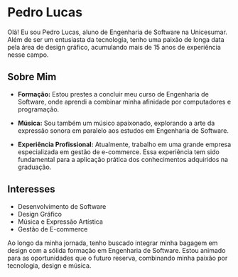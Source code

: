 # Pedro Lucas

Olá! Eu sou Pedro Lucas, aluno de Engenharia de Software na Unicesumar. Além de ser um entusiasta da tecnologia, tenho uma paixão de longa data pela área de design gráfico, acumulando mais de 15 anos de experiência nesse campo.

## Sobre Mim

- **Formação:** Estou prestes a concluir meu curso de Engenharia de Software, onde aprendi a combinar minha afinidade por computadores e programação.
  
- **Música:** Sou também um músico apaixonado, explorando a arte da expressão sonora em paralelo aos estudos em Engenharia de Software.

- **Experiência Profissional:** Atualmente, trabalho em uma grande empresa especializada em gestão de e-commerce. Essa experiência tem sido fundamental para a aplicação prática dos conhecimentos adquiridos na graduação.

## Interesses

- Desenvolvimento de Software
- Design Gráfico
- Música e Expressão Artística
- Gestão de E-commerce

Ao longo da minha jornada, tenho buscado integrar minha bagagem em design com a sólida formação em Engenharia de Software. Estou animado para as oportunidades que o futuro reserva, combinando minha paixão por tecnologia, design e música.
